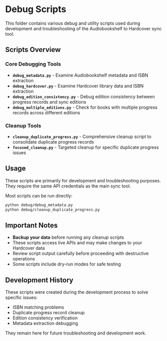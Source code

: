 # Debug Scripts

This folder contains various debug and utility scripts used during development and troubleshooting of the Audiobookshelf to Hardcover sync tool.

## Scripts Overview

### Core Debugging Tools
- **`debug_metadata.py`** - Examine Audiobookshelf metadata and ISBN extraction
- **`debug_hardcover.py`** - Examine Hardcover library data and ISBN extraction
- **`debug_edition_consistency.py`** - Debug edition consistency between progress records and sync editions
- **`debug_multiple_editions.py`** - Check for books with multiple progress records across different editions

### Cleanup Tools
- **`cleanup_duplicate_progress.py`** - Comprehensive cleanup script to consolidate duplicate progress records
- **`focused_cleanup.py`** - Targeted cleanup for specific duplicate progress issues

## Usage

These scripts are primarily for development and troubleshooting purposes. They require the same API credentials as the main sync tool.

Most scripts can be run directly:
```bash
python debug/debug_metadata.py
python debug/cleanup_duplicate_progress.py
```

## Important Notes

- **Backup your data** before running any cleanup scripts
- These scripts access live APIs and may make changes to your Hardcover data
- Review script output carefully before proceeding with destructive operations
- Some scripts include dry-run modes for safe testing

## Development History

These scripts were created during the development process to solve specific issues:
- ISBN matching problems
- Duplicate progress record cleanup
- Edition consistency verification
- Metadata extraction debugging

They remain here for future troubleshooting and development work.